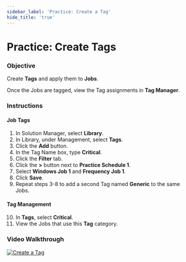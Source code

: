 ```yaml
---
sidebar_label: 'Practice: Create a Tag'
hide_title: 'true'
---
```


# Practice: Create Tags

### Objective

Create **Tags** and apply them to **Jobs**.

Once the Jobs are tagged, view the Tag assignments in **Tag Manager**.

### Instructions

#### Job Tags

1.	In Solution Manager, select **Library**.
2.  In Library, under Management, select **Tags**.
3.  Click the **Add** button.
4.  In the Tag Name box, type **Critical**.
5.  Click the **Filter** tab.
6.  Click the **>** button next to **Practice Schedule 1**.
7.  Select **Windows Job 1** and **Frequency Job 1**.
8.  Click **Save**.
9. Repeat steps 3-8 to add a second Tag named  **Generic** to the same Jobs.

#### Tag Management

10.	In **Tags**, select **Critical**. 
12.	View the Jobs that use this **Tag** category.


### Video Walkthrough

[![Create a Tag](../static/img/create-a-tag.png)](https://sma1980-my.sharepoint.com/:v:/g/personal/rweesner_smatechnologies_com/EWICgCY3oQdDlJe_u0P_meABb6L7qBhkFo1rds5Q8iLW9A?e=1Sjveq&nav=eyJyZWZlcnJhbEluZm8iOnsicmVmZXJyYWxBcHAiOiJTdHJlYW1XZWJBcHAiLCJyZWZlcnJhbFZpZXciOiJTaGFyZURpYWxvZy1MaW5rIiwicmVmZXJyYWxBcHBQbGF0Zm9ybSI6IldlYiIsInJlZmVycmFsTW9kZSI6InZpZXcifX0%3D)
